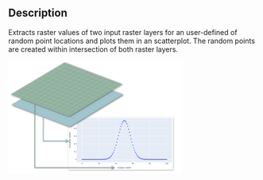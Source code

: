 ## Description

Extracts raster values of two input raster layers for an user-defined of random point locations and plots them in an scatterplot. The random points are created within intersection of both raster layers.

![](featured.png)
